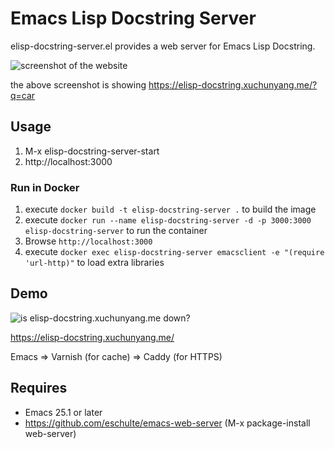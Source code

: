 # Emacs Lisp Docstring Server

elisp-docstring-server.el provides a web server for Emacs Lisp Docstring.

![screenshot of the website](2020-10-29-screenshot.png)

the above screenshot is showing https://elisp-docstring.xuchunyang.me/?q=car

## Usage

1. M-x elisp-docstring-server-start
2. http://localhost:3000

### Run in Docker
1. execute `docker build -t elisp-docstring-server .` to build the image
2. execute `docker run --name elisp-docstring-server -d -p 3000:3000 elisp-docstring-server` to run the container
3. Browse `http://localhost:3000`
4. execute `docker exec elisp-docstring-server emacsclient -e "(require 'url-http)"` to load extra libraries

## Demo

![is elisp-docstring.xuchunyang.me down?](https://github.com/xuchunyang/elisp-docstring-server.el/workflows/is%20elisp-docstring.xuchunyang.me%20down%3F/badge.svg)

https://elisp-docstring.xuchunyang.me/

Emacs => Varnish (for cache) => Caddy (for HTTPS)

## Requires

- Emacs 25.1 or later
- https://github.com/eschulte/emacs-web-server (M-x package-install web-server)
